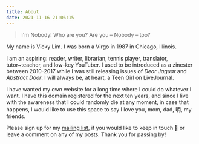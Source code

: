 ```yaml
---
title: About
date: 2021-11-16 21:06:15
---
```


> I'm Nobody! Who are you?
Are you – Nobody – too?

My name is Vicky Lim. I was born a Virgo in 1987 in Chicago, Illinois. 

I am an aspiring: reader, writer, librarian, tennis player, translator, tutor~teacher, and low-key YouTuber. I used to be introduced as a zinester between 2010-2017 while I was still releasing issues of _Dear Jaguar_ and _Abstract Door_. I will always be, at heart, a Teen Girl on LiveJournal.

I have wanted my own website for a long time where I could do whatever I want. I have this domain registered for the next ten years, and since I live with the awareness that I could randomly die at any moment, in case that happens, I would like to use this space to say I love you, mom, dad, 明, my friends.

Please sign up for my [mailing list](http://eepurl.com/hK8Ri9), if you would like to keep in touch :slightly_smiling_face: or leave a comment on any of my posts. Thank you for passing by!